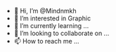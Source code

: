 - 👋 Hi, I’m @Mindnmkh
- 👀 I’m interested in Graphic
- 🌱 I’m currently learning ...
- 💞️ I’m looking to collaborate on ...
- 📫 How to reach me ...

<!---
Mindnmkh/Mindnmkh is a ✨ special ✨ repository because its `README.md` (this file) appears on your GitHub profile.
You can click the Preview link to take a look at your changes.
--->
